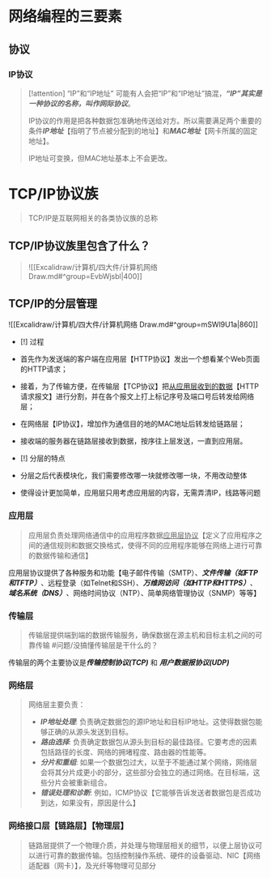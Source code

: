 # 网络编程的三要素
## 协议
### IP协议
>[!attention] “IP”和“IP地址”
>可能有人会把“IP”和“IP地址”搞混，***“IP”其实是一种协议的名称，叫作网际协议***。
>
>IP协议的作用是把各种数据包准确地传送给对方。所以需要满足两个重要的条件***IP地址***【指明了节点被分配到的地址】和***MAC地址***【网卡所属的固定地址】。
>
>IP地址可变换，但MAC地址基本上不会更改。


# TCP/IP协议族
>TCP/IP是互联网相关的各类协议族的总称
## TCP/IP协议族里包含了什么？
>![[Excalidraw/计算机/四大件/计算机网络 Draw.md#^group=EvbWjsbl|400]]
## TCP/IP的分层管理
![[Excalidraw/计算机/四大件/计算机网络 Draw.md#^group=mSWl9U1a|860]]
- [!] 过程
- 首先作为发送端的客户端在应用层【HTTP协议】发出一个想看某个Web页面的HTTP请求；
- 接着，为了传输方便，在传输层【TCP协议】把<u>从应用层收到的数据</u>【HTTP请求报文】进行分割，并在各个报文上打上标记序号及端口号后转发给网络层；
- 在网络层【IP协议】，增加作为通信目的地的MAC地址后转发给链路层；
- 接收端的服务器在链路层接收到数据，按序往上层发送，一直到应用层。

- [!] 分层的特点
- 分层之后代表模块化，我们需要修改哪一块就修改哪一块，不用改动整体
- 使得设计更加简单，应用层只用考虑应用层的内容，无需弄清IP，线路等问题
### 应用层
>应用层负责处理网络通信中的应用程序数据<u>应用层协议</u>【定义了应用程序之间的通信规则和数据交换格式，使得不同的应用程序能够在网络上进行可靠的数据传输和通信】

应用层协议提供了各种服务和功能【电子邮件传输（SMTP）、***文件传输（如FTP和TFTP）***、远程登录（如Telnet和SSH）、***万维网访问（如HTTP和HTTPS）***、***域名系统（DNS）***、网络时间协议（NTP）、简单网络管理协议（SNMP）等等】
### 传输层
>传输层提供端到端的数据传输服务，确保数据在源主机和目标主机之间的可靠传输
> #问题/没搞懂传输层是干什么的？

传输层的两个主要协议是***传输控制协议(TCP)*** 和 ***用户数据报协议(UDP)***


### 网络层
> 网络层主要负责：
> - ***IP地址处理***: 负责确定数据包的源IP地址和目标IP地址。这使得数据包能够正确的从源头发送到目标。
> - ***路由选择***: 负责确定数据包从源头到目标的最佳路径。它要考虑的因素包括路径的长度、网络的拥堵程度、路由器的性能等。
> - ***分片和重组***: 如果一个数据包过大，以至于不能通过某个网络，网络层会将其分片成更小的部分，这些部分会独立的通过网络。在目标端，这些分片会被重新组合。
> - ***错误处理和诊断***: 例如，ICMP协议【它能够告诉发送者数据包是否成功到达，如果没有，原因是什么】
### 网络接口层【链路层】【物理层】
>链路层提供了一个物理介质，并处理与物理层相关的细节，以便上层协议可以进行可靠的数据传输。包括控制操作系统、硬件的设备驱动、NIC【网络适配器（网卡）】，及光纤等物理可见部分
































